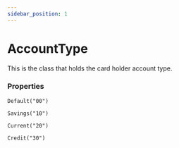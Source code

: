```yaml
---
sidebar_position: 1
---
```


# AccountType

This is the class that holds the card holder account type.

### Properties

`Default("00")`

`Savings("10")`

`Current("20")`

`Credit("30")`



